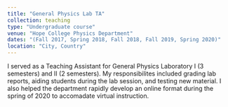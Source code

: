 ```yaml
---
title: "General Physics Lab TA"
collection: teaching
type: "Undergraduate course"
venue: "Hope College Physics Department"
dates: "(Fall 2017, Spring 2018, Fall 2018, Fall 2019, Spring 2020)"
location: "City, Country"
---
```


I served as a Teaching Assistant for General Physics Laboratory I (3 semesters) and II (2 semesters). My responsibilites included grading lab reports, aiding students during the lab session, and testing new material. I also helped the department rapidly develop an online format during the spring of 2020 to accomadate virtual instruction.
 
